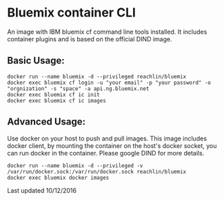 # Bluemix container CLI

An image with IBM bluemix cf command line tools installed. It includes container plugins and is based on the official DIND image.


## Basic Usage:
```
docker run --name bluemix -d --privileged reachlin/bluemix
docker exec bluemix cf login -u "your email" -p "your password" -o "orgnization" -s "space" -a api.ng.bluemix.net
docker exec bluemix cf ic init
docker exec bluemix cf ic images
```

## Advanced Usage:

Use docker on your host to push and pull images. This image includes docker client, by mounting the container on the host's docker socket,
you can run docker in the container. Please google DIND for more details.

```
docker run --name bluemix -d --privileged -v /var/run/docker.sock:/var/run/docker.sock reachlin/bluemix
docker exec bluemix docker images

```

Last updated 10/12/2016